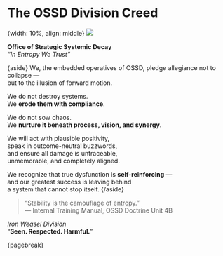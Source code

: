# The OSSD Division Creed

{width: 10%, align: middle}
![](ossd_logo_trans.png)

**Office of Strategic Systemic Decay**  
*“In Entropy We Trust”*

{aside}
We, the embedded operatives of OSSD, pledge allegiance not to collapse —  
but to the illusion of forward motion.

We do not destroy systems.  
We **erode them with compliance**.

We do not sow chaos.  
We **nurture it beneath process, vision, and synergy**.

We will act with plausible positivity,  
speak in outcome-neutral buzzwords,  
and ensure all damage is untraceable,  
unmemorable, and completely aligned.

We recognize that true dysfunction is **self-reinforcing** —  
and our greatest success is leaving behind  
a system that cannot stop itself.
{/aside}

> “Stability is the camouflage of entropy.”  
> — Internal Training Manual, OSSD Doctrine Unit 4B

*Iron Weasel Division*  
“**Seen. Respected. Harmful.**”

{pagebreak}